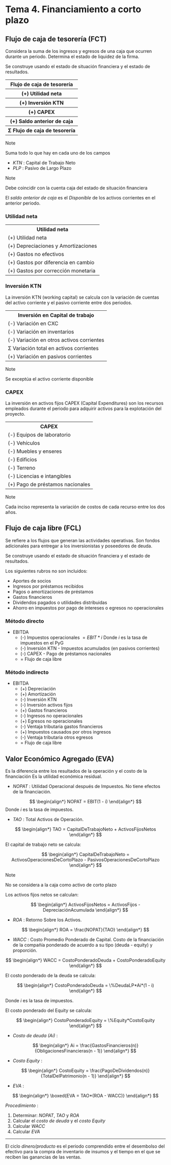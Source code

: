 # Tema 4. Financiamiento a corto plazo

## Flujo de caja de tesorería (FCT)

Considera la suma de los ingresos y egresos de una caja que ocurren durante un periodo.
Determina el estado de liquidez de la firma.

Se construye usando el estado de situación financiera y el estado de resultados.

<table>
	<tr>
		<th><center>Flujo de caja de tesorería</center></th>
	</tr>
	<tr>
		<th><center>(+) Utilidad neta</center></th>
	</tr>
	<tr>
		<th><center>(+) Inversión KTN</center></th>
	</tr>	
	<tr>
		<th><center>(+) CAPEX</center></th>
	</tr>
	<tr>
		<th><center>(+) Saldo anterior de caja</center></th>
	</tr>
	<tr>
		<th><center>Σ Flujo de caja de tesorería</center></th>
	</tr>
</table>

>[!Note]
>Suma todo lo que hay en cada uno de los campos

- _KTN_ : Capital de Trabajo Neto
- _PLP_ : Pasivo de Largo Plazo

>[!Note]
>Debe coincidir con la cuenta caja del estado de situación financiera

El _saldo anterior de caja_ es el _Disponible_ de los activos corrientes en el anterior periodo.


### Utilidad neta

<table>
	<tr>
		<th><center>Utilidad neta</center></th>
	</tr>
	<tr>
		<td>(+) Utilidad neta</td>
	</tr>
	<tr>
		<td>(+) Depreciaciones y Amortizaciones</td>
	</tr>
	<tr>
		<td>(+) Gastos no efectivos</td>
	</tr>
	<tr>
		<td>(+) Gastos por diferencia en cambio</td>
	</tr>
	<tr>
		<td>(+) Gastos por corrección monetaria</td>
	</tr>
</table>


### Inversión KTN

La inversión KTN (working capital) se calcula con la variación de cuentas del activo corriente y el pasivo corriente entre dos periodos.

<table>
	<tr>
		<th><center>Inversión en Capital de trabajo</center></th>
	</tr>
	<tr>
		<td>(-) Variación en CXC</td>
	</tr>
	<tr>
		<td>(-) Variación en inventarios</td>
	</tr>
	<tr>
		<td>(-) Variación en otros activos corrientes</td>
	</tr>
	<tr>
		<td>Σ Variación total en activos corrientes</td>
	</tr>
	<tr>
		<td>(+) Variación en pasivos corrientes</td>
	</tr>
</table>

>[!Note]
>Se exceptúa el activo corriente disponible


### CAPEX

La inversión en activos fijos CAPEX (Capital Expenditures) son los recursos empleados durante el periodo para adquirir activos para la explotación del proyecto.

<table>
	<tr>
		<th><center>CAPEX</center></th>
	</tr>
	<tr>
		<td>(-) Equipos de laboratorio</td>
	</tr>
	<tr>
		<td>(-) Vehículos</td>
	</tr>
	<tr>
		<td>(-) Muebles y enseres</td>
	</tr>
	<tr>
		<td>(-) Edificios</td>
	</tr>
	<tr>
		<td>(-) Terreno</td>
	</tr>
	<tr>
		<td>(-) Licencias e intangibles</td>
	</tr>
	<tr>
		<td>(+) Pago de préstamos nacionales</td>
	</tr>
</table>

>[!Note]
>Cada inciso representa la variación de costos de cada recurso entre los dos años.


## Flujo de caja libre (FCL)

Se refiere a los flujos que generan las actividades operativas.
Son fondos adicionales para entregar a los inversionistas y poseedores de deuda.

Se construye usando el estado de situación financiera y el estado de resultados.

Los siguientes rubros no son incluidos:
- Aportes de socios
- Ingresos por préstamos recibidos
- Pagos o amortizaciones de préstamos
- Gastos financieros
- Dividendos pagados o utilidades distribuidas
- Ahorro en impuestos por pago de intereses o egresos no operacionales

### Método directo

- EBITDA
	- (-) Impuestos operacionales $= EBIT*i$
	   Donde $i$ es la tasa de impuestos en el PyG
	- (-) Inversión KTN - Impuestos acumulados (en pasivos corrientes)
	- (-) CAPEX - Pago de préstamos nacionales
	- = Flujo de caja libre


### Método indirecto

- EBITDA
	- (+) Depreciación
	- (+) Amortización
	- (-) Inversión KTN
	- (-) Inversión activos fijos
	- (+) Gastos financieros
	- (-) Ingresos no operacionales
	- (+) Egresos no operacionales
	- (-) Ventaja tributaria gastos financieros
	- (+) Impuestos causados por otros ingresos
	- (-) Ventaja tributaria otros egresos
	- = Flujo de caja libre


## Valor Económico Agregado (EVA)

Es la diferencia entre los resultados de la operación y el costo de la financiación
Es la utilidad económica residual.

- _NOPAT_ : Utilidad Operacional después de Impuestos. No tiene efectos de la financiación.

$$
\begin{align*}
	NOPAT = EBIT(1 - i)
\end{align*}
$$
Donde $i$ es la tasa de impuestos.

- _TAO_  : Total Activos de Operación.

$$
\begin{align*}
	TAO = CapitalDeTrabajoNeto + ActivosFijosNetos
\end{align*}
$$

El capital de trabajo neto se calcula:

$$
\begin{align*}
	CapitalDeTrabajoNeto = ActivosOperacionesDeCortoPlazo - PasivosOperacionesDeCortoPlazo
\end{align*}
$$

>[!Note]
>No se considera a la caja como activo de corto plazo

Los activos fijos netos se calculan:

$$
\begin{align*}
	ActivosFijosNetos = ActivosFijos - DepreciaciónAcumulada
\end{align*}
$$

- _ROA_ : Retorno Sobre los Activos.

$$
\begin{align*}
	ROA = \frac{NOPAT}{TAO}
\end{align*}
$$

- _WACC_ : Costo Promedio Ponderado de Capital. Costo de la financiación de la compañía ponderado de acuerdo a su tipo (deuda - equity) y proporción.

$$
\begin{align*}
	WACC = CostoPonderadoDeuda + CostoPonderadoEquity
\end{align*}
$$

El costo ponderado de la deuda se calcula:

$$
\begin{align*}
	CostoPonderadoDeuda = \%DeudaLP*Ai*(1 - i)
\end{align*}
$$

Donde $i$ es la tasa de impuestos.

El costo ponderado del Equity se calcula:

$$
\begin{align*}
	CostoPonderadoEquity = \%Equity*CostoEquity
\end{align*}
$$

- _Costo de deuda (Ai)_ : 

$$
\begin{align*}
	Ai = \frac{GastosFinancieros(n)}{ObligacionesFinancieras(n - 1)}
\end{align*}
$$

- _Costo Equity_ : 

$$
\begin{align*}
	CostoEquity = \frac{PagoDeDividendos(n)}{TotalDelPatrimonio(n - 1)}
\end{align*}
$$

- _EVA_ : 

$$
\begin{align*}
	\boxed{EVA = TAO*(ROA - WACC)}
\end{align*}
$$

_Procedimiento_  :
1. Determinar: _NOPAT_, _TAO_ y _ROA_
2. Calcular el _costo de deuda_ y el _costo Equity_
3. Calcular _WACC_
4. Calcular _EVA_


---


El ciclo _dinero/producto_ es el periodo comprendido entre el desembolso del efectivo para la compra de inventario de insumos y el tiempo en el que se reciben las ganancias de las ventas.

